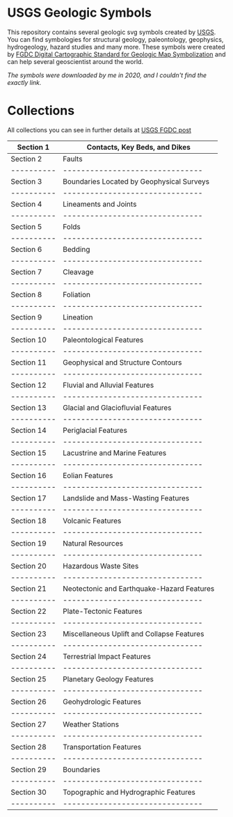 # USGS Geologic Symbols

This repository contains several geologic svg symbols created by [USGS](https://www.usgs.gov). You
can find symbologies for structural geology, paleontology, geophysics, hydrogeology, hazard studies and
many more.
These symbols were created by [FGDC Digital Cartographic Standard for Geologic Map Symbolization](https://ngmdb.usgs.gov/fgdc_gds/geolsymstd.php)
and can help several geoscientist around the world.

*The symbols were downloaded by me in 2020, and I couldn't find the exactly link.* 

# Collections

All collections you can see in further details at [USGS FGDC post](https://pubs.usgs.gov/tm/2006/11A02/)

|Section 1 | Contacts, Key Beds, and Dikes|
|----------|-------------------------------|
|Section 2 | Faults|
|----------|-------------------------------|
|Section 3 | Boundaries Located by Geophysical Surveys|
|----------|-------------------------------|
|Section 4 | Lineaments and Joints|
|----------|-------------------------------|
|Section 5 | Folds|
|----------|-------------------------------|
|Section 6 | Bedding|
|----------|-------------------------------|
|Section 7 | Cleavage|
|----------|-------------------------------|
|Section 8 | Foliation|
|----------|-------------------------------
|Section 9 | Lineation|
|----------|-------------------------------|
|Section 10|  Paleontological Features|
|----------|-------------------------------
|Section 11|  Geophysical and Structure Contours|
|----------|-------------------------------|
|Section 12|  Fluvial and Alluvial Features|
|----------|-------------------------------|
|Section 13|  Glacial and Glaciofluvial Features|
|----------|-------------------------------|
|Section 14|  Periglacial Features|
|----------|-------------------------------|
|Section 15|  Lacustrine and Marine Features|
|----------|-------------------------------|
|Section 16|  Eolian Features|
|----------|-------------------------------|
|Section 17|  Landslide and Mass-Wasting Features|
|----------|-------------------------------|
|Section 18|  Volcanic Features|
|----------|-------------------------------|
|Section 19|  Natural Resources|
|----------|-------------------------------
|Section 20|  Hazardous Waste Sites|
|----------|-------------------------------|
|Section 21|  Neotectonic and Earthquake-Hazard Features|
|----------|-------------------------------|
|Section 22|  Plate-Tectonic Features|
|----------|-------------------------------|
|Section 23|  Miscellaneous Uplift and Collapse Features|
|----------|-------------------------------|
|Section 24|  Terrestrial Impact Features|
|----------|-------------------------------|
|Section 25|  Planetary Geology Features|
|----------|-------------------------------|
|Section 26|  Geohydrologic Features|
|----------|-------------------------------
|Section 27|  Weather Stations
|----------|-------------------------------|
|Section 28|  Transportation Features|
|----------|-------------------------------|
|Section 29|  Boundaries|
|----------|-------------------------------|
|Section 30|  Topographic and Hydrographic Features|
|----------|-------------------------------|